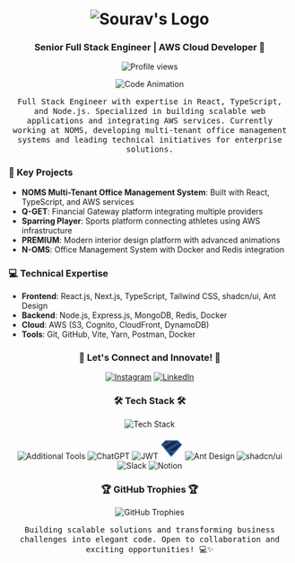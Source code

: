 <h1 align="center">
  <img src="https://media.discordapp.net/attachments/979241917852303370/1112399216027906139/Vanilla-1s-285px_1.gif?width=356&height=177" alt="Sourav's Logo">
</h1>

<h3 align="center">Senior Full Stack Engineer | AWS Cloud Developer 🚀</h3>

<p align="center">
  <img src="https://komarev.com/ghpvc/?username=itss0urav&label=Profile%20views&color=0e75b6&style=flat" alt="Profile views">
</p>

<p align="center">
  <img src="https://i.pinimg.com/originals/e4/26/70/e426702edf874b181aced1e2fa5c6cde.gif" alt="Code Animation" width="500" height="280">
</p>

<p align="center">
  <samp>
    Full Stack Engineer with expertise in React, TypeScript, and Node.js. Specialized in building scalable web applications and integrating AWS services. Currently working at NOMS, developing multi-tenant office management systems and leading technical initiatives for enterprise solutions.
  </samp>
</p>

### 🎯 Key Projects

- **NOMS Multi-Tenant Office Management System**: Built with React, TypeScript, and AWS services
- **Q-GET**: Financial Gateway platform integrating multiple providers
- **Sparring Player**: Sports platform connecting athletes using AWS infrastructure
- **PREMIUM**: Modern interior design platform with advanced animations
- **N-OMS**: Office Management System with Docker and Redis integration

### 💻 Technical Expertise

- **Frontend**: React.js, Next.js, TypeScript, Tailwind CSS, shadcn/ui, Ant Design
- **Backend**: Node.js, Express.js, MongoDB, Redis, Docker
- **Cloud**: AWS (S3, Cognito, CloudFront, DynamoDB)
- **Tools**: Git, GitHub, Vite, Yarn, Postman, Docker

<h3 align="center">🚀 Let's Connect and Innovate! 🚀</h3>

<p align="center">
  <a href="https://www.instagram.com/itssourav.dev/"><img src="https://img.shields.io/badge/-Instagram-E4405F?style=for-the-badge&logo=Instagram&logoColor=white" alt="Instagram"></a>
  <a href="https://www.linkedin.com/in/itssourav/" target="_blank" rel="noopener noreferrer"><img src="https://img.shields.io/badge/-LinkedIn-2867B2?style=for-the-badge&logo=linkedin&logoColor=white" alt="LinkedIn"></a>
</p>

<h3 align="center">🛠️ Tech Stack 🛠️</h3>

<p align="center">
  <img src="https://skillicons.dev/icons?i=html,css,js,ts,react,nextjs,nodejs,express,mongodb,tailwind,bootstrap,git,ps" alt="Tech Stack">
</p>

<p align="center">
  <img src="https://skillicons.dev/icons?i=vite,yarn,postman" alt="Additional Tools">
  <img src="https://upload.wikimedia.org/wikipedia/commons/thumb/0/04/ChatGPT_logo.svg/1024px-ChatGPT_logo.svg.png" alt="ChatGPT" width="40" height="40">
  <img src="https://jwt.io/img/pic_logo.svg" alt="JWT" width="40" height="40">
  <img src="https://raw.githubusercontent.com/colinhacks/zod/master/logo.svg" alt="Zod" width="40" height="40">
  <img src="https://gw.alipayobjects.com/zos/rmsportal/KDpgvguMpGfqaHPjicRK.svg" alt="Ant Design" width="40" height="40">
  <img src="https://avatars.githubusercontent.com/u/139895814?s=200&v=4" alt="shadcn/ui" width="40" height="40">
  <img src="https://upload.wikimedia.org/wikipedia/commons/thumb/d/d5/Slack_icon_2019.svg/2048px-Slack_icon_2019.svg.png" alt="Slack" width="40" height="40">
  <img src="https://upload.wikimedia.org/wikipedia/commons/4/45/Notion_app_logo.png" alt="Notion" width="40" height="40">
</p>

<h3 align="center">🏆 GitHub Trophies 🏆</h3>

<p align="center">
  <img src="https://github-profile-trophy.vercel.app/?username=itss0urav&theme=darkhub&no-frame=true&margin-w=15" alt="GitHub Trophies">
</p>

<p align="center">
  <samp>Building scalable solutions and transforming business challenges into elegant code. Open to collaboration and exciting opportunities! 💻✨</samp>
</p>

